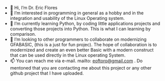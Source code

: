 - 👋 Hi, I’m Dr. Eric Flores
- 👀 I’m interested in programming in general as a hobby and in the integration and usability of the Linux Operating system.
- 🌱 I’m currently learning Python, by coding little applications projects and converting those projects into Python.  This is what I can learning by comparison.
- 💞️ I’m looking to other programmers to collaborate on modernizing GFABASIC,  (this is a just for fun projec).  The hope of collaboration is to modernized and create an even better Basic with a modern construct that can be used directly in the Linux operating System.
- 📫 You can reach me via e-mail.  mailto:  eoftoro@gmail.com . Do mentoned that you are contacting me about this project or any other github project that I have uploaded.

<!---
drericflores/drericflores is a ✨ special ✨ repository because its `README.md` (this file) appears on your GitHub profile.
You can click the Preview link to take a look at your changes.
--->
